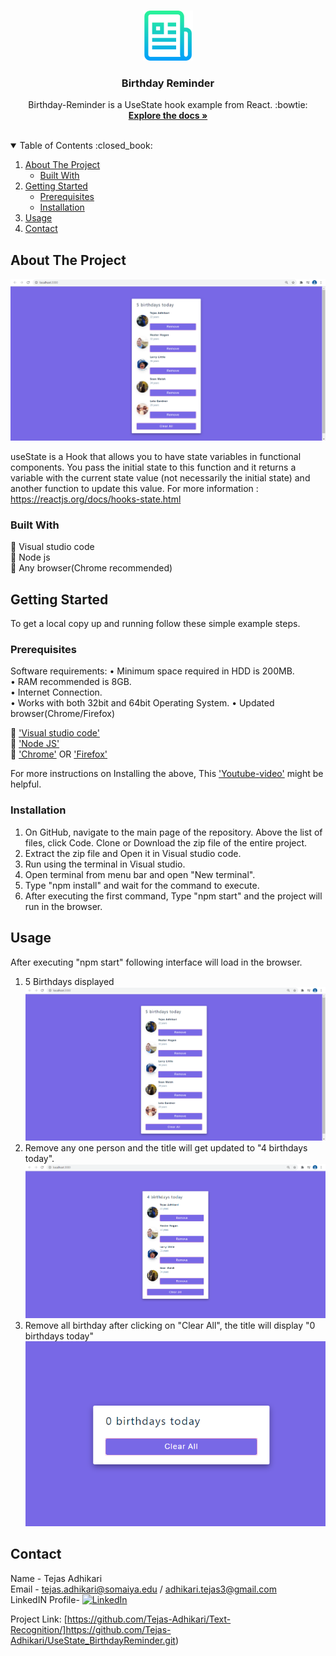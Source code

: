 <!-- PROJECT LOGO -->
<br />
<p align="center">
    <img src="images/logo.png" alt="Logo" width="80" height="80">
  </a>

  <h3 align="center">Birthday Reminder</h3>

  <p align="center">
    Birthday-Reminder is a UseState hook example from React. :bowtie:
    <br />
    <a href="https://reactjs.org/docs/hooks-state.html"><strong>Explore the docs »</strong></a>
    <br />
    <br />
  </p>
</p>

<!-- TABLE OF CONTENTS -->
<details open="open">
  <summary>Table of Contents :closed_book:</summary>
  <ol>
    <li>
      <a href="#about-the-project">About The Project</a>
      <ul>
        <li><a href="#built-with">Built With</a></li>
      </ul>
    </li>
    <li>
      <a href="#getting-started">Getting Started</a>
      <ul>
        <li><a href="#prerequisites">Prerequisites</a></li>
        <li><a href="#installation">Installation</a></li>
      </ul>
    </li>
    <li><a href="#usage">Usage</a></li>
    <li><a href="#contact">Contact</a></li>
  </ol>
</details>

<!-- ABOUT THE PROJECT -->

## About The Project

![picture-5](https://github.com/Tejas-Adhikari/UseState_BirthdayReminder/blob/main/images/Picture1.PNG?raw=true)

useState is a Hook that allows you to have state variables in functional components. You pass the initial state to this function and it returns a variable with the current state value (not necessarily the initial state) and another function to update this value. For more information : https://reactjs.org/docs/hooks-state.html

### Built With

:red_circle: Visual studio code\
:red_circle: Node js\
:red_circle: Any browser(Chrome recommended)

<!-- GETTING STARTED -->

## Getting Started

To get a local copy up and running follow these simple example steps.

### Prerequisites

Software requirements:
• Minimum space required in HDD is 200MB.\
• RAM recommended is 8GB.\
• Internet Connection.\
• Works with both 32bit and 64bit Operating System.
• Updated browser(Chrome/Firefox)

:large_blue_diamond: ['Visual studio code'](https://code.visualstudio.com/download)\
:large_blue_diamond: ['Node JS'](https://nodejs.org/en/)\
:large_blue_diamond: ['Chrome'](https://www.google.com/intl/en_in/chrome/)
                        OR
 ['Firefox'](https://www.mozilla.org/en-US/firefox/new/)


For more instructions on Installing the above, This ['Youtube-video'](https://www.youtube.com/watch?v=IbWXHfz91_Y&ab_channel=HongLy) might be helpful.

### Installation

1. On GitHub, navigate to the main page of the repository. Above the list of files, click Code. Clone or Download the zip file of the entire project.
2. Extract the zip file and Open it in Visual studio code.
3. Run using the terminal in Visual studio.
4. Open terminal from menu bar and open "New terminal".
5. Type "npm install" and wait for the command to execute.
6. After executing the first command, Type "npm start" and the project will run in the browser.

<!-- USAGE EXAMPLES -->

## Usage
After executing "npm start" following interface will load in the browser.
1. 5 Birthdays displayed\
   ![Picture1](https://github.com/Tejas-Adhikari/UseState_BirthdayReminder/blob/main/images/Picture1.PNG?raw=true)
2. Remove any one person and the title will get updated to "4 birthdays today".\
   ![Picture2](https://github.com/Tejas-Adhikari/UseState_BirthdayReminder/blob/main/images/Picture2.PNG?raw=true)
3. Remove all birthday after clicking on "Clear All", the title will display "0 birthdays today"\
   ![Picture3](https://github.com/Tejas-Adhikari/UseState_BirthdayReminder/blob/main/images/Picture3.PNG?raw=true)


<!-- CONTACT -->

## Contact

Name - Tejas Adhikari\
Email - tejas.adhikari@somaiya.edu / adhikari.tejas3@gmail.com\
LinkedIN Profile- [![LinkedIn][linkedin-shield]][linkedin-url]

Project Link: [https://github.com/Tejas-Adhikari/Text-Recognition/]https://github.com/Tejas-Adhikari/UseState_BirthdayReminder.git)

[linkedin-shield]: https://img.shields.io/badge/-LinkedIn-black.svg?style=for-the-badge&logo=linkedin&colorB=555
[linkedin-url]: https://www.linkedin.com/in/tejas-adhikari-4ba530168/
